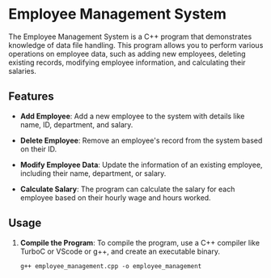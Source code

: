 # Employee Management System

The Employee Management System is a C++ program that demonstrates knowledge of data file handling. This program allows you to perform various operations on employee data, such as adding new employees, deleting existing records, modifying employee information, and calculating their salaries.

## Features

- **Add Employee**: Add a new employee to the system with details like name, ID, department, and salary.

- **Delete Employee**: Remove an employee's record from the system based on their ID.

- **Modify Employee Data**: Update the information of an existing employee, including their name, department, or salary.

- **Calculate Salary**: The program can calculate the salary for each employee based on their hourly wage and hours worked.

## Usage

1. **Compile the Program**: To compile the program, use a C++ compiler like TurboC or VScode or g++, and create an executable binary.

   ```shell
   g++ employee_management.cpp -o employee_management
